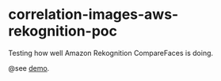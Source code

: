 # correlation-images-aws-rekognition-poc
Testing how well Amazon Rekognition CompareFaces is doing.

@see [demo](https://s3-us-west-2.amazonaws.com/public.cloud/index.html).
